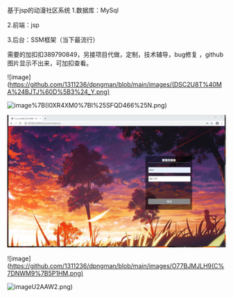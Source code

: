 基于jsp的动漫社区系统
1.数据库：MySql

2.前端：jsp

3.后台：SSM框架（当下最流行）

需要的加扣扣389790849，另接项目代做，定制，技术辅导，bug修复
，github图片显示不出来，可加扣查看。

![image](https://github.com/1311236/dpngman/blob/main/images/(DSC2U8T%40MA%24BJTJ%60D%5B3%24_Y.png)


![image](https://github.com/1311236/dpngman/blob/main/images/)%7B(I0XR4XM0%7BI%25SFQD466%25N.png)


![image](https://github.com/1311236/dpngman/blob/main/images/E94Q60X2B1D%5BOM%60SMWEMXUD.png)


![image](https://github.com/1311236/dpngman/blob/main/images/O77BJMJLH9(C%7DNWM9%7B5P1HM.png)


![image](https://github.com/1311236/dpngman/blob/main/images/SVYA8D21J%5BO~%5DCYQ)U2AAW2.png)
